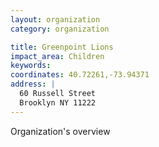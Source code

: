 ```yaml
---
layout: organization
category: organization

title: Greenpoint Lions
impact_area: Children
keywords: 
coordinates: 40.72261,-73.94371
address: |
  60 Russell Street
  Brooklyn NY 11222
---
```

Organization's overview
